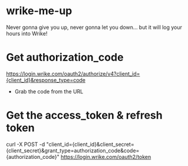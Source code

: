 # wrike-me-up
Never gonna give you up, never gonna let you down... but it will log your hours into Wrike!

# Get authorization_code

https://login.wrike.com/oauth2/authorize/v4?client_id={client_id}&response_type=code

- Grab the code from the URL

# Get the access_token & refresh token

curl -X POST -d "client_id={client_id}&client_secret={client_secret}&grant_type=authorization_code&code={authorization_code}" https://login.wrike.com/oauth2/token